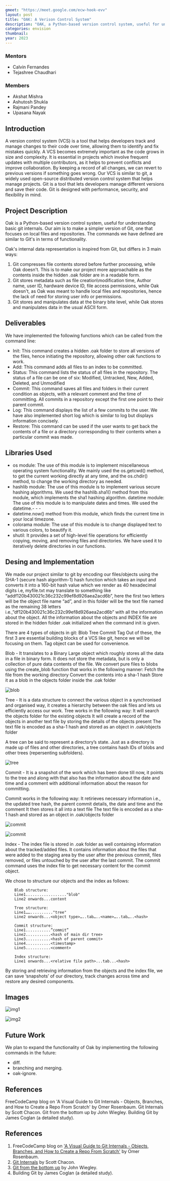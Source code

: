 ```yaml
---
gmeet: "https://meet.google.com/ecw-hook-evv"
layout: post
title: "OAK: A Verison Control System"
description: "OAK, a Python-based version control system, useful for understanding basic git internals. Our aim is to make a simpler version of Git, one that focuses on local files and repositories."
categories: envision
thumbnail: 
year: 2023
---
```


### Mentors

- Calvin Fernandes
- Tejashree Chaudhari


### Members

- Akshat Mishra
- Ashutosh Shukla
- Rajmani Pandey
- Upasana Nayak


## Introduction

A version control system (VCS) is a tool that helps developers track and manage changes to their code over time, allowing them to identify and fix mistakes quickly. A VCS becomes extremely important as the code grows in size and complexity. It is essential in projects which involve frequent updates with multiple contributors, as it helps to prevent conflicts and improve collaboration. By keeping a record of all changes, we can revert to previous versions if something goes wrong.
Our VCS is similar to git, a widely used open-source distributed version control system that helps manage projects. Git is a tool that lets developers manage different versions and save their code. Git is designed with performance, security, and flexibility in mind. 

## Project Description

Oak is a Python-based version control system, useful for understanding basic git internals. Our aim is to make a simpler version of Git, one that focuses on local files and repositories. The commands we have defined are similar to Git's in terms of functionality.

Oak's internal data representation is inspired from Git, but differs in 3 main ways:
1. Git compresses file contents stored before further processing, while Oak doesn't. This is to make our project more approachable as the contents inside the hidden .oak folder are in a readable form.
2. Git stores metadata such as file creation\modification time, Author name, user ID, hardware device ID, file access permissions, while Oak doesn't, as Oak was meant to handle local files and repositories, hence the lack of need for storing user info or permissions.
3. Git stores and manipulates data at the binary bite level, while Oak stores and manipulates data in the usual ASCII form.

## Deliverables

We have implemented the following functions which can be called from the command line:

- Init: This command creates a hidden .oak folder to store all versions of the files, hence initiating the repository, allowing other oak functions to work.
- Add: This command adds all files to an index to be committed.
- Status: This command lists the status of all files in the repository. The status of a file can be one of six: Modified, Untracked, New, Added, Deleted, and Unmodified
- Commit: This command saves all files and folders in their current condition as objects, with a relevant comment and the time of committing. All commits in a repository except the first one point to their parent commit.
- Log: This command displays the list of a few commits to the user. We have also implemented short log which is similar to log but displays information concisely.
- Restore: This command can be used if the user wants to get back the contents of a file or a directory corresponding to their contents when a particular commit was made.


## Libraries Used

- os module: The use of this module is to implement miscellaneous operating system functionality. We mainly used the os.getcwd() method, to get the current working directly at any time, and the os.chdir() method, to change the working directory as needed.
- hashlib module: The use of this module is to implement various secure hashing algorithms. We used the hashlib.sha1() method from this module, which implements the sha1 hashing algorithm.
datetime module: The use of this module is to manipulate dates and times. We used the datetime.- - -
- datetime.now() method from this module, which finds the current time in your local timezone.
- colorama module: The use of this module is to change displayed text to various colors, to  beautify it.
- shutil: It provides a set of high-level file operations for efficiently copying, moving, and removing files and directories. We have used it to iteratively delete directories in our functions.



## Desing and Implementation

We made our project similar to git by encoding our files/objects using the SHA-1 (secure hash algorithm-1) hash function which takes an input and converts it into a 160-bit hash value which we render as 40 hexadecimal digits i.e, myfile.txt may translate to something like “addf120b430021c36c232c99ef8d926aea2acd6b”, here the first two letters will be the object file name “ad”, and in this folder will be the text file named as the remaining 38 letters i.e.,”df120b430021c36c232c99ef8d926aea2acd6b” with all the information about the object. All the information about the objects and INDEX file are stored in the hidden folder .oak initialized when the command init is given. 

There are 4 types of objects in git: 
Blob
Tree
Commit
Tag
Out of these, the first 3 are essential building blocks of a VCS like git, hence we will be focusing on them. Tag object can be used for convenience.

Blob - It translates to a Binary Large object which roughly stores all the data in a file in binary form. It does not store the metadata, but is only a collection of pure data contents of the file. We convert pure files to blobs using the create_blob function that works in the following manner:
Fetch the file from the working directory
Convert the contents into a sha-1 hash 
Store it as a blob in the objects folder inside the .oak folder

![blob](/virtual-expo/assets/img/envision/compsoc/oak--a-verison-control-system/blob.png)

Tree - It is a data structure to connect the various object in a synchronised and organised way, it creates a hierarchy between the oak files and lets us efficiently access our work. Tree works in the following way:
It will search the objects folder for the existing objects 
It will create a record of the objects in another text file by storing the details of the objects present
The text file is encoded as a sha-1 hash and stored as an object in .oak/objects folder

A tree can be said to represent a directory’s state. Just as a directory is made up of files and other directories, a tree contains hash IDs of blobs and other trees (repersenting subfolders).

![tree](/virtual-expo/assets/img/envision/compsoc/oak--a-verison-control-system/tree.png)

Commit - It is a snapshot of the work which has been done till now, it points to the tree and along with that also has the information about the date and time and a comment with additional information about the reason for committing.

Commit works in the following way:
It retirieves necessary information i.e., the updated tree hash, the parent commit details, the date and time and the comment
It then stores it all into a text file
The text file is encoded as a sha-1 hash and stored as an object in .oak/objects folder

![commit](/virtual-expo/assets/img/envision/compsoc/oak--a-verison-control-system/commit.png)

![commit](/virtual-expo/assets/img/envision/compsoc/oak--a-verison-control-system/structure.png)

Index - The index file is stored in .oak folder as well containing information about the tracked/added files. It contains information about the files that were added to the staging area by the user after the previous commit, files removed, or files untouched by the user after the last commit. The commit command uses the index file to get necessary content for the commit object.

We chose to structure our objects and the index as follows:
```
    Blob structure:
    Line1.................."blob"
    Line2 onwards...content

    Tree structure:
    Line1…….........."tree"
    Line2 onwards...<object type>…..tab…..<name>…..tab…..<hash>

    Commit structure:
    Line1...........”commit”
    Line2...........<hash of main dir tree>
    Line3...........<hash of parent commit>
    Line4...........<timestamp>
    Line5...........<comment>

    Index structure:
    Line1 onwards...<relative file path>...tab...<hash>
```
By storing and retrieving information from the objects and the index file, we can save ‘snapshots’ of our directory, track changes across time and restore any desired components.

## Images

![img1](/virtual-expo/assets/img/envision/compsoc/oak--a-verison-control-system/img1.png)

![img2](/virtual-expo/assets/img/envision/compsoc/oak--a-verison-control-system/img2.png)

## Future Work

We plan to expand the functionality of Oak by implementing the following commands in the future:
- diff.
- branching and merging.
- oak-ignore.

## References

FreeCodeCamp blog on 'A Visual Guide to Git Internals - Objects, Branches, and How to Create a Repo From Scratch' by Omer Rosenbaum.
Git Internals by Scott Chacon.
Git from the bottom up by John Wiegley.
Building Git by James Coglan (a detailed study).



## References

1. FreeCodeCamp blog on ['A Visual Guide to Git Internals - Objects, Branches, and How to Create a Repo From Scratch'](https://www.freecodecamp.org/news/git-internals-objects-branches-create-repo/#:~:text=In%20git%20%2C%20the%20contents%20of,creation%20time%20remains%20the%20same) by Omer Rosenbaum.
2. [Git Internals](https://github.com/pluralsight/git-internals-pdf) by Scott Chacon.
3. [Git from the bottom up](https://jwiegley.github.io/git-from-the-bottom-up/) by John Wiegley.
4. Building Git by James Coglan (a detailed study).


